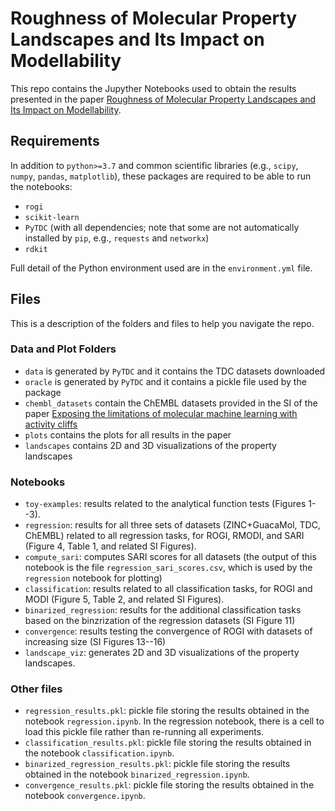 # Roughness of Molecular Property Landscapes and Its Impact on Modellability

This repo contains the Jupyther Notebooks used to obtain the results presented in the paper [Roughness of Molecular Property Landscapes and Its Impact on Modellability](#).

## Requirements
In addition to `python>=3.7` and common scientific libraries (e.g., `scipy`, `numpy`, `pandas`, `matplotlib`), these packages are required to be able to run the notebooks:
- `rogi`
-  `scikit-learn`
- `PyTDC` (with all dependencies; note that some are not automatically installed by `pip`, e.g., `requests` and `networkx`)
- `rdkit`

Full detail of the Python environment used are in the `environment.yml` file.

## Files
This is a description of the folders and files to help you navigate the repo.

### Data and Plot Folders
- `data` is generated by  `PyTDC` and it contains the TDC datasets downloaded
- `oracle` is generated by `PyTDC` and it contains a pickle file used by the package
- `chembl_datasets` contain the ChEMBL datasets provided in the SI of the paper [Exposing the limitations of molecular machine learning with activity cliffs](https://chemrxiv.org/engage/chemrxiv/article-details/623de3fbab0051148698fbcf)
- `plots` contains the plots for all results in the paper
- `landscapes` contains 2D and 3D visualizations of the property landscapes

### Notebooks
- `toy-examples`: results related to the analytical function tests (Figures 1--3).
- `regression`: results for all three sets of datasets (ZINC+GuacaMol, TDC, ChEMBL) related to all regression tasks, for ROGI, RMODI, and SARI (Figure 4, Table 1, and related SI Figures).
- `compute_sari`: computes SARI scores for all datasets (the output of this notebook is the file `regression_sari_scores.csv`, which is used by the `regression` notebook for plotting)
- `classification`: results related to all classification tasks, for ROGI and MODI (Figure 5, Table 2, and related SI Figures).
- `binarized_regression`: results for the additional classification tasks based on the binzrization of the regression datasets (SI Figure 11)
- `convergence`: results testing the convergence of ROGI with datasets of increasing size (SI Figures 13--16)
- `landscape_viz`: generates 2D and 3D visualizations of the property landscapes.

### Other files
- `regression_results.pkl`: pickle file storing the results obtained in the notebook `regression.ipynb`. In the regression notebook, there is a cell to load this pickle file rather than re-running all experiments.
- `classification_results.pkl`: pickle file storing the results obtained in the notebook `classification.ipynb`.
- `binarized_regression_results.pkl`: pickle file storing the results obtained in the notebook `binarized_regression.ipynb`.
- `convergence_results.pkl`: pickle file storing the results obtained in the notebook `convergence.ipynb`.